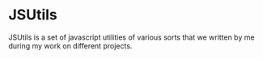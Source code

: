 JSUtils
=======

JSUtils is a set of javascript utilities of various sorts that we written by me during my work on different projects.